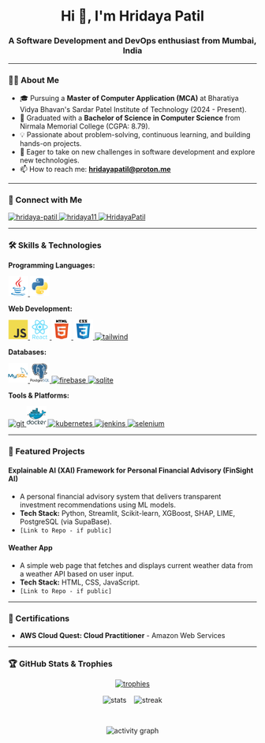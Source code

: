 <h1 align="center">Hi 👋, I'm Hridaya Patil</h1>
<h3 align="center">A Software Development and DevOps enthusiast from Mumbai, India</h3>

---

### 🧑‍💻 About Me

- 🎓 Pursuing a **Master of Computer Application (MCA)** at Bharatiya Vidya Bhavan's Sardar Patel Institute of Technology (2024 - Present).
- 🔬 Graduated with a **Bachelor of Science in Computer Science** from Nirmala Memorial College (CGPA: 8.79).
- 💡 Passionate about problem-solving, continuous learning, and building hands-on projects.
- 🌱 Eager to take on new challenges in software development and explore new technologies.
- 📫 How to reach me: **hridayapatil@proton.me**

---

### 🤝 Connect with Me

<p align="left">
  <a href="https://linkedin.com/in/hridaya-patil-074a17214" target="_blank">
    <img src="https://raw.githubusercontent.com/rahuldkjain/github-profile-readme-generator/master/src/images/icons/Social/linked-in-alt.svg" alt="hridaya-patil" height="30" width="40" />
  </a>
  <a href="https://github.com/hridaya11" target="_blank">
    <img src="https://raw.githubusercontent.com/rahuldkjain/github-profile-readme-generator/master/src/images/icons/Social/github.svg" alt="hridaya11" height="30" width="40" />
  </a>
  <a href="https://leetcode.com/u/HridayaPatil/" target="_blank">
    <img src="https://raw.githubusercontent.com/rahuldkjain/github-profile-readme-generator/master/src/images/icons/Social/leet-code.svg" alt="HridayaPatil" height="30" width="40" />
  </a>
</p>

---

### 🛠️ Skills & Technologies

**Programming Languages:**
<p align="left">
  <a href="https://www.java.com" target="_blank" rel="noreferrer"> <img src="https://raw.githubusercontent.com/devicons/devicon/master/icons/java/java-original.svg" alt="java" width="40" height="40"/> </a>
  <a href="https://www.python.org" target="_blank" rel="noreferrer"> <img src="https://raw.githubusercontent.com/devicons/devicon/master/icons/python/python-original.svg" alt="python" width="40" height="40"/> </a>
</p>

**Web Development:**
<p align="left">
  <a href="https://developer.mozilla.org/en-US/docs/Web/JavaScript" target="_blank" rel="noreferrer"> <img src="https://raw.githubusercontent.com/devicons/devicon/master/icons/javascript/javascript-original.svg" alt="javascript" width="40" height="40"/> </a>
  <a href="https://reactjs.org/" target="_blank" rel="noreferrer"> <img src="https://raw.githubusercontent.com/devicons/devicon/master/icons/react/react-original-wordmark.svg" alt="react" width="40" height="40"/> </a>
  <a href="https://www.w3.org/html/" target="_blank" rel="noreferrer"> <img src="https://raw.githubusercontent.com/devicons/devicon/master/icons/html5/html5-original-wordmark.svg" alt="html5" width="40" height="40"/> </a>
  <a href="https://www.w3schools.com/css/" target="_blank" rel="noreferrer"> <img src="https://raw.githubusercontent.com/devicons/devicon/master/icons/css3/css3-original-wordmark.svg" alt="css3" width="40" height="40"/> </a>
  <a href="https://tailwindcss.com/" target="_blank" rel="noreferrer"> <img src="https://www.vectorlogo.zone/logos/tailwindcss/tailwindcss-icon.svg" alt="tailwind" width="40" height="40"/> </a>
</p>

**Databases:**
<p align="left">
  <a href="https://www.mysql.com/" target="_blank" rel="noreferrer"> <img src="https://raw.githubusercontent.com/devicons/devicon/master/icons/mysql/mysql-original-wordmark.svg" alt="mysql" width="40" height="40"/> </a>
  <a href="https://www.postgresql.org" target="_blank" rel="noreferrer"> <img src="https://raw.githubusercontent.com/devicons/devicon/master/icons/postgresql/postgresql-original-wordmark.svg" alt="postgresql" width="40" height="40"/> </a>
  <a href="https://firebase.google.com/" target="_blank" rel="noreferrer"> <img src="https://www.vectorlogo.zone/logos/firebase/firebase-icon.svg" alt="firebase" width="40" height="40"/> </a>
  <a href="https://www.sqlite.org/" target="_blank" rel="noreferrer"> <img src="https://www.vectorlogo.zone/logos/sqlite/sqlite-icon.svg" alt="sqlite" width="40" height="40"/> </a>
</p>

**Tools & Platforms:**
<p align="left">
  <a href="https://git-scm.com/" target="_blank" rel="noreferrer"> <img src="https://www.vectorlogo.zone/logos/git-scm/git-scm-icon.svg" alt="git" width="40" height="40"/> </a>
  <a href="https://www.docker.com/" target="_blank" rel="noreferrer"> <img src="https://raw.githubusercontent.com/devicons/devicon/master/icons/docker/docker-original-wordmark.svg" alt="docker" width="40" height="40"/> </a>
  <a href="https://kubernetes.io" target="_blank" rel="noreferrer"> <img src="https://www.vectorlogo.zone/logos/kubernetes/kubernetes-icon.svg" alt="kubernetes" width="40" height="40"/> </a>
  <a href="https://www.jenkins.io" target="_blank" rel="noreferrer"> <img src="https://www.vectorlogo.zone/logos/jenkins/jenkins-icon.svg" alt="jenkins" width="40" height="40"/> </a>
  <a href="https://www.selenium.dev" target="_blank" rel="noreferrer"> <img src="https://raw.githubusercontent.com/detain/svg-logos/780f25886640cef088af9941846552f8ce6f2e8f/svg/selenium-logo.svg" alt="selenium" width="40" height="40"/> </a>
</p>

---

### 📌 Featured Projects

#### **Explainable AI (XAI) Framework for Personal Financial Advisory (FinSight AI)**
- A personal financial advisory system that delivers transparent investment recommendations using ML models.
- **Tech Stack:** Python, Streamlit, Scikit-learn, XGBoost, SHAP, LIME, PostgreSQL (via SupaBase).
- `[Link to Repo - if public]`

#### **Weather App**
- A simple web page that fetches and displays current weather data from a weather API based on user input.
- **Tech Stack:** HTML, CSS, JavaScript.
- `[Link to Repo - if public]`

---

### 📜 Certifications
- **AWS Cloud Quest: Cloud Practitioner** - Amazon Web Services

---

### 🏆 GitHub Stats & Trophies

<p align="center">
  <a href="https://github.com/ryo-ma/github-profile-trophy">
    <img src="https://github-profile-trophy.vercel.app/?username=hridaya11&theme=radical&no-frame=true&no-bg=true" alt="trophies"/>
  </a>
</p>

<p align="center">
  <img align="center" src="https://github-readme-stats.vercel.app/api?username=hridaya11&show_icons=true&locale=en&theme=radical" alt="stats"/>
    
  <img align="center" src="https://github-readme-streak-stats.herokuapp.com/?user=hridaya11&theme=radical" alt="streak"/>
</p>
<br>
<p align="center">
  <img src="https://github-readme-activity-graph.cyclic.app/graph?username=hridaya11&theme=github-compact" alt="activity graph" />
</p>
